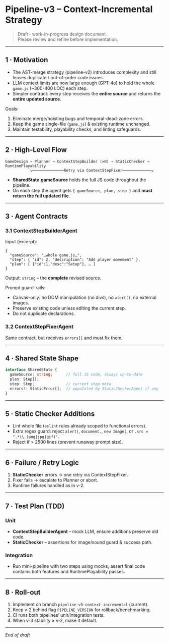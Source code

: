 # Pipeline-v3 – Context-Incremental Strategy

> Draft ‑ work-in-progress design document.  
> Please review and refine before implementation.

---

## 1 · Motivation
* The AST-merge strategy (pipeline-v2) introduces complexity and still leaves duplicate / out-of-order code issues.
* LLM context limits are now large enough (GPT-4o) to hold the whole ``game.js`` (~300-400 LOC) each step.
* Simpler contract: every step receives the **entire source** and returns the **entire updated source**.

Goals:
1. Eliminate merge/hoisting bugs and temporal-dead-zone errors.
2. Keep the game single-file (``game.js``) & existing runtime unchanged.
3. Maintain testability, playability checks, and linting safeguards.

---

## 2 · High-Level Flow
```text
GameDesign → Planner → ContextStepBuilder (×N) → StaticChecker → RuntimePlayability
           ↘──────────────Retry via ContextStepFixer─────────────↙
```
* **SharedState.gameSource** holds the full JS code throughout the pipeline.
* On each step the agent gets `{ gameSource, plan, step }` and **must return the full updated file**.

---

## 3 · Agent Contracts
### 3.1 ContextStepBuilderAgent
Input (excerpt):
```jsonc
{
  "gameSource": "…whole game.js…",
  "step": { "id": 2, "description": "Add player movement" },
  "plan": [ {"id":1,"desc":"Setup"}, … ]
}
```
Output: `string` – the **complete** revised source.

Prompt guard-rails:
* Canvas-only: no DOM manipulation (no divs), no `alert()`, no external images.
* Preserve existing code unless editing the current step.
* Do not duplicate declarations.

### 3.2 ContextStepFixerAgent
Same contract, but receives `errors[]` and must fix them.

---

## 4 · Shared State Shape
```ts
interface SharedState {
  gameSource: string;      // full JS code, always up-to-date
  plan: Step[];
  step: Step;              // current step meta
  errors?: StaticError[];  // populated by StaticCheckerAgent if any
}
```

---

## 5 · Static Checker Additions
* Lint whole file (`eslint` rules already scoped to functional errors).
* Extra regex guard: reject `alert(`, `document.`, `new Image(`, or `.src = ".*\\.(png|jpg|gif)"`.
* Reject if > 2500 lines (prevent runaway prompt size).

---

## 6 · Failure / Retry Logic
1. **StaticChecker** errors → one retry via ContextStepFixer.
2. Fixer fails → escalate to Planner or abort.
3. Runtime failures handled as in v-2.

---

## 7 · Test Plan (TDD)
### Unit
* **ContextStepBuilderAgent** – mock LLM, ensure additions preserve old code.
* **StaticChecker** – assertions for image/sound guard & success path.

### Integration
* Run mini-pipeline with two steps using mocks; assert final code contains both features and RuntimePlayability passes.

---

## 8 · Roll-out
1. Implement on branch `pipeline-v3-context-incremental` (current).
2. Keep v-2 behind flag `PIPELINE_VERSION` for rollback/benchmarking.
3. CI runs both pipelines’ unit/integration tests.
4. When v-3 stability ≥ v-2, make it default.

---

*End of draft*
